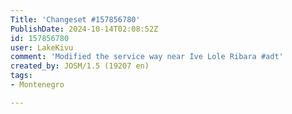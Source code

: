 ```yaml
---
Title: 'Changeset #157856780'
PublishDate: 2024-10-14T02:08:52Z
id: 157856780
user: LakeKivu
comment: 'Modified the service way near Ive Lole Ribara #adt'
created_by: JOSM/1.5 (19207 en)
tags:
- Montenegro

---
```

